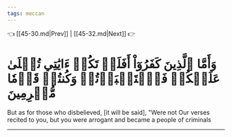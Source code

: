 ```yaml
---
tags: meccan
---
```


👈 [[45-30.md|Prev]] | [[45-32.md|Next]] 👉

# وَأَمَّا ٱلَّذِينَ كَفَرُوٓاْ أَفَلَمۡ تَكُنۡ ءَايَٰتِي تُتۡلَىٰ عَلَيۡكُمۡ فَٱسۡتَكۡبَرۡتُمۡ وَكُنتُمۡ قَوۡمٗا مُّجۡرِمِينَ

But as for those who disbelieved, [it will be said], "Were not Our verses recited to you, but you were arrogant and became a people of criminals

---

